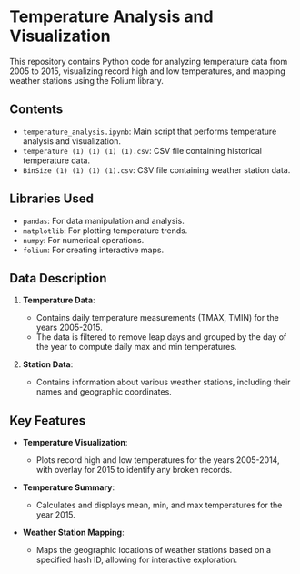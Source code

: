 # Temperature Analysis and Visualization

This repository contains Python code for analyzing temperature data from 2005 to 2015, visualizing record high and low temperatures, and mapping weather stations using the Folium library.

## Contents

- `temperature_analysis.ipynb`: Main script that performs temperature analysis and visualization.
- `temperature (1) (1) (1) (1).csv`: CSV file containing historical temperature data.
- `BinSize (1) (1) (1) (1).csv`: CSV file containing weather station data.

## Libraries Used

- `pandas`: For data manipulation and analysis.
- `matplotlib`: For plotting temperature trends.
- `numpy`: For numerical operations.
- `folium`: For creating interactive maps.

## Data Description

1. **Temperature Data**:
   - Contains daily temperature measurements (TMAX, TMIN) for the years 2005-2015.
   - The data is filtered to remove leap days and grouped by the day of the year to compute daily max and min temperatures.

2. **Station Data**:
   - Contains information about various weather stations, including their names and geographic coordinates.

## Key Features

- **Temperature Visualization**: 
  - Plots record high and low temperatures for the years 2005-2014, with overlay for 2015 to identify any broken records.
  
- **Temperature Summary**: 
  - Calculates and displays mean, min, and max temperatures for the year 2015.

- **Weather Station Mapping**: 
  - Maps the geographic locations of weather stations based on a specified hash ID, allowing for interactive exploration.
